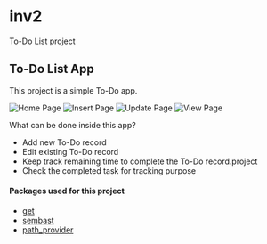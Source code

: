 # inv2

To-Do List project

## To-Do List App

This project is a simple To-Do app.

![Home Page](assets/home.png)
![Insert Page](assets/insert.png)
![Update Page](assets/update.png)
![View Page](assets/view.png)

What can be done inside this app?

- Add new To-Do record
- Edit existing To-Do record
- Keep track remaining time to complete the To-Do record.project
- Check the completed task for tracking purpose

#### Packages used for this project

- [get](https://pub.dev/packages/get)
- [sembast](https://pub.dev/packages/sembast)
- [path_provider](https://pub.dev/packages/path_provider)
